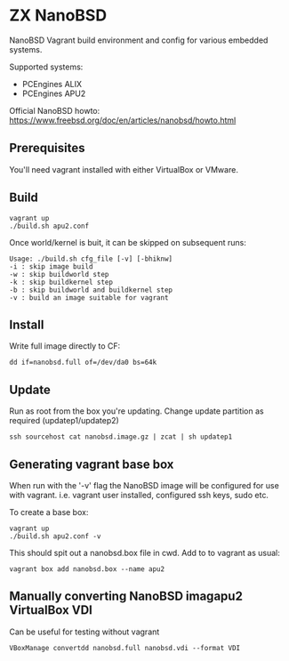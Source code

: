 # ZX NanoBSD

NanoBSD Vagrant build environment and config for various embedded systems.

Supported systems:
 * PCEngines ALIX
 * PCEngines APU2

Official NanoBSD howto: https://www.freebsd.org/doc/en/articles/nanobsd/howto.html

## Prerequisites

You'll need vagrant installed with either VirtualBox or VMware.

## Build

```
vagrant up
./build.sh apu2.conf
```

Once world/kernel is buit, it can be skipped on subsequent runs:

```
Usage: ./build.sh cfg_file [-v] [-bhiknw]
-i : skip image build
-w : skip buildworld step
-k : skip buildkernel step
-b : skip buildworld and buildkernel step
-v : build an image suitable for vagrant
```

## Install

Write full image directly to CF:

```
dd if=nanobsd.full of=/dev/da0 bs=64k
```

## Update

Run as root from the box you're updating.  Change update partition as required
(updatep1/updatep2)


```
ssh sourcehost cat nanobsd.image.gz | zcat | sh updatep1
```

## Generating vagrant base box

When run with the '-v' flag the NanoBSD image will be configured for use with vagrant.
i.e. vagrant user installed, configured ssh keys, sudo etc.

To create a base box:

```
vagrant up
./build.sh apu2.conf -v
```

This should spit out a nanobsd.box file in cwd.  Add to to vagrant as usual:

```
vagrant box add nanobsd.box --name apu2
```


## Manually converting NanoBSD imagapu2 VirtualBox VDI

Can be useful for testing without vagrant

```
VBoxManage convertdd nanobsd.full nanobsd.vdi --format VDI
```
